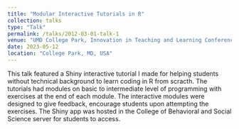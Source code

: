 ```yaml
---
title: "Modular Interactive Tutorials in R"
collection: talks
type: "Talk"
permalink: /talks/2012-03-01-talk-1
venue: "UMD College Park, Innovation in Teaching and Learning Conference"
date: 2023-05-12
location: "College Park, MD, USA"
---
```


This talk featured a Shiny interactive tutorial I made for helping students without technical background to learn coding in R from scracth. The tutorials had modules on basic to intermediate level of programming with exercises at the end of each module. The interactive modules were designed to give feedback, encourage students upon attempting the exercises. The Shiny app was hosted in the College of Behavioral and Social Science server for students to access.
